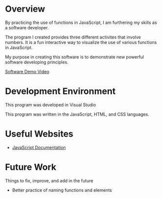 # Overview

By practicing the use of functions in JavaScript, I am furthering my skills as a software developer.

The program I created provides three different activites that involve numbers. It is a fun interactive way to visualize the use of various functions in JavaScript.

My purpose in creating this software is to demonstrate new powerful software developing principles.

[Software Demo Video](https://youtu.be/W6OinIivI8M)

# Development Environment

This program was developed in Visual Studio

This program was written in the JavaScript, HTML, and CSS languages.

# Useful Websites

* [JavaScript Documentation]([https://www.w3schools.com/cpp/](https://developer.mozilla.org/en-US/docs/Learn/JavaScript/First_steps/What_is_JavaScript))

# Future Work

Things to fix, improve, and add in the future
* Better practice of naming functions and elements


